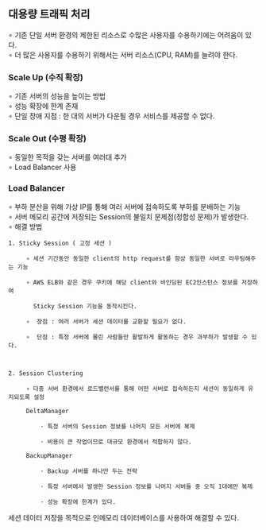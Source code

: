 ##  대용량 트래픽 처리  
∘ 기존 단일 서버 환경의 제한된 리소스로 수많은 사용자를 수용하기에는 어려움이 있다.     
∘ 더 많은 사용자를 수용하기 위해서는 서버 리소스(CPU, RAM)를 늘려야 한다.
 
### Scale Up (수직 확장)

  ∘ 기존 서버의 성능을 높이는 방법     
  ∘ 성능 확장에 한계 존재    
  ∘ 단일 장애 지점 : 한 대의 서버가 다운될 경우 서비스를 제공할 수 없다.

 

### Scale Out (수평 확장)

  ∘ 동일한 목적을 갖는 서버를 여러대 추가       
  ∘ Load Balancer 사용

 

### Load Balancer

  ∘ 부하 분산을 위해 가상 IP를 통해 여러 서버에 접속하도록 부하를 분배하는 기능     
  ∘ 서버 메모리 공간에 저장되는 Session의 불일치 문제점(정합성 문제)가 발생한다.   
  ∘ 해결 방법     

    1. Sticky Session ( 고정 세션 )

         ∘ 세션 기간동안 동일한 client의 http request를 항상 동일한 서버로 라우팅해주는 기능

         ∘ AWS ELB와 같은 경우 쿠키에 해당 client와 바인딩된 EC2인스턴스 정보를 저장하여

           Sticky Session 기능을 동작시킨다.

         ∘  장점 : 여러 서버가 세션 데이터를 교환할 필요가 없다.

         ∘  단점 : 특정 서버에 몰린 사람들만 활발하게 활동하는 경우 과부하가 발생할 수 있다.

 

    2. Session Clustering

         ∘ 다중 서버 환경에서 로드밸런서를 통해 어떤 서버로 접속하든지 세션이 동일하게 유지되도록 설정

         DeltaManager

             ⋅ 특정 서버의 Session 정보를 나머지 모든 서버에 복제

             ⋅ 비용이 큰 작업이므로 대규모 환경에서 적합하지 않다.

         BackupManager

             ⋅ Backup 서버를 하나만 두는 전략

             ⋅ 특정 서버에서 발생한 Session 정보를 나머지 서버들 중 오직 1대에만 복제

             ⋅ 성능 확장에 한계가 있다.

  

세션 데이터 저장을 목적으로 인메모리 데이터베이스를 사용하여 해결할 수 있다.

